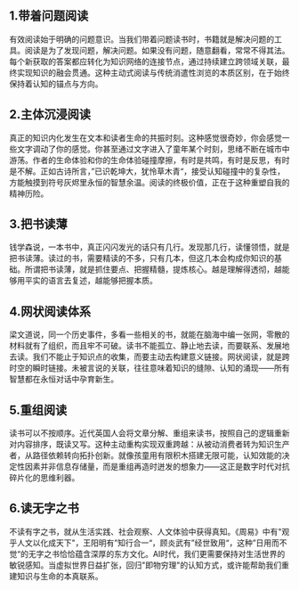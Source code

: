 ## 1.带着问题阅读

有效阅读始于明确的问题意识。当我们带着问题读书时，书籍就是解决问题的工具。阅读是为了发现问题，解决问题。如果没有问题，随意翻看，常常不得其法。每个新获取的答案都应转化为知识网络的连接节点，通过持续建立跨领域关联，最终实现知识的融会贯通。这种主动式阅读与传统消遣性浏览的本质区别，在于始终保持着认知的锚点与方向。

## 2.主体沉浸阅读

真正的知识内化发生在文本和读者生命的共振时刻。这种感觉很奇妙，你会感觉一些文字调动了你的感觉。你甚至通过文字进入了童年某个时刻，思绪不断在城市中游荡。作者的生命体验和你的生命体验碰撞摩擦，有时是共鸣，有时是反思，有时是不解。正如古诗所言，”已识乾坤大，犹怜草木青“，接受认知碰撞中的复杂性，方能触摸到符号灰烬里永恒的智慧余温。阅读的终极价值，正在于这种重塑自我的精神历险。

## 3.把书读薄

钱学森说，一本书中，真正闪闪发光的话只有几行。发现那几行，读懂领悟，就是把书读薄。读过的书，需要精读的不多，只有几本，但这几本会构成你知识的基础。所谓把书读薄，就是抓住要点、把握精髓，提炼核心。越是理解得透彻，越能够用平实的语言去复述，越能够把握本质。

## 4.网状阅读体系

梁文道说，同一个历史事件，多看一些相关的书，就能在脑海中编一张网，零散的材料就有了组织，而且牢不可破。读书不能孤立、静止地去读，而要联系、发展地去读。我们不能止于知识点的收集，而要主动去构建意义链接。网状阅读，就是跨时空的瞬时链接。未被言说的关联，往往意味着知识的缝隙、认知的涌现——所有智慧都在永恒对话中孕育新生。

## 5.重组阅读

读书可以不按顺序。近代英国人会将文章分解、重组来读书，按照自己的逻辑重新对内容排序，既读又写。这种主动重构实现双重跨越：从被动消费者转为知识生产者，从路径依赖转向拓扑创新。就像孩童用有限积木搭建无限可能，认知效能的决定性因素并非信息存储量，而是重组再造时迸发的想象力——这正是数字时代对抗碎片化的思维利器。

## 6.读无字之书

不读有字之书，就从生活实践、社会观察、人文体验中获得真知。《周易》中有"观乎人文以化成天下"，王阳明有”知行合一“，顾炎武有”经世致用“，这种”日用而不觉“的无字之书恰恰蕴含深厚的东方文化。AI时代，我们更需要保持对生活世界的敏锐感知。当虚拟世界日益扩张，回归"即物穷理"的认知方式，或许能帮助我们重建知识与生命的本真联系。